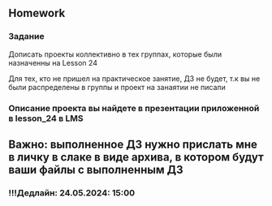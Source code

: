 ## Homework

### Задание

Дописать проекты коллективно в тех группах, которые были назначенны на Lesson 24

Для тех, кто не пришел на практическое занятие, ДЗ не будет, т.к вы не были распределены в группы и проект на занаятии не писали

### Описание проекта вы найдете в презентации приложенной в lesson_24 в LMS

## Важно: выполненное ДЗ нужно прислать мне в личку в слаке в виде архива, в котором будут ваши файлы с выполненным ДЗ

### !!!Дедлайн: 24.05.2024: 15:00
